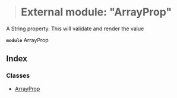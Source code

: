 > # External module: "ArrayProp"

A String property. This will validate and render the value

**`module`** ArrayProp

## Index

### Classes

* [ArrayProp](../classes/_arrayprop_.arrayprop.md)